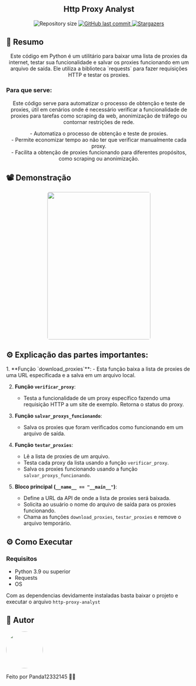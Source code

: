 # 

<h2 align="center">Http Proxy Analyst</h2>

<p align="center">

  <img alt="Repository size" src="https://img.shields.io/github/repo-size/panda12332145/http-proxy-analyst">
  
  <a href="https://github.com/panda12332145/http-proxy-analyst/commits/master">
    <img alt="GitHub last commit" src="https://img.shields.io/github/last-commit/panda12332145/http-proxy-analyst">
  </a>
 
   <a href="https://github.com/panda12332145/http-proxy-analyst">
    <img alt="Stargazers" src="https://img.shields.io/github/stars/panda12332145/http-proxy-analyst?style=social">
  </a>
 
</p>

<h2 id="Sobre">🔖 Resumo</h2>
<p align="center">Este código em Python é um utilitário para baixar uma lista de proxies da internet, testar sua funcionalidade e salvar os proxies funcionando em um arquivo de saída. Ele utiliza a biblioteca `requests` para fazer requisições HTTP e testar os proxies. </p>

<h3 id="Sobre">Para que serve:</h3>
<p align="center">Este código serve para automatizar o processo de obtenção e teste de proxies, útil em cenários onde é necessário verificar a funcionalidade de proxies para tarefas como scraping da web, anonimização de tráfego ou contornar restrições de rede. </p>
<p align="center">- Automatiza o processo de obtenção e teste de proxies. <br>
- Permite economizar tempo ao não ter que verificar manualmente cada proxy.<br>
- Facilita a obtenção de proxies funcionando para diferentes propósitos, como scraping ou anonimização. </p>

<h2 id="Demonstrac-oes">📽 Demonstração</h2>

  <p align="center">
  <kbd>
  <img width="280" style="border-radius: 5px" height="400" src="https://github.com/panda12332145/http-proxy-analyst/blob/main/github%20assets/Menu.jpg">
  </kbd>
  </p>

<h2 id="Como Executar">⚙️  Explicação das partes importantes:</h2>
1. **Função `download_proxies`**: 
   - Esta função baixa a lista de proxies de uma URL especificada e a salva em um arquivo local.

2. **Função `verificar_proxy`**:
   - Testa a funcionalidade de um proxy específico fazendo uma requisição HTTP a um site de exemplo. Retorna o status do proxy.

3. **Função `salvar_proxys_funcionando`**:
   - Salva os proxies que foram verificados como funcionando em um arquivo de saída.

4. **Função `testar_proxies`**:
   - Lê a lista de proxies de um arquivo.
   - Testa cada proxy da lista usando a função `verificar_proxy`.
   - Salva os proxies funcionando usando a função `salvar_proxys_funcionando`.

5. **Bloco principal (`__name__ == "__main__"`)**:
   - Define a URL da API de onde a lista de proxies será baixada.
   - Solicita ao usuário o nome do arquivo de saída para os proxies funcionando.
   - Chama as funções `download_proxies`, `testar_proxies` e remove o arquivo temporário.

<h2 id="Como Executar">⚙️ Como Executar</h2>

### Requisitos
+ Python 3.9 ou superior
+ Requests
+ OS

Com as dependencias devidamente instaladas basta baixar o projeto e executar o arquivo `http-proxy-analyst`

<h2 id="autor">👾 Autor</h2>

<img style="border-radius: 50%;" src="https://avatars.githubusercontent.com/u/73090399?v=4" width="100px;"/>

<p>Feito por Panda12332145 👋🏽</p>
